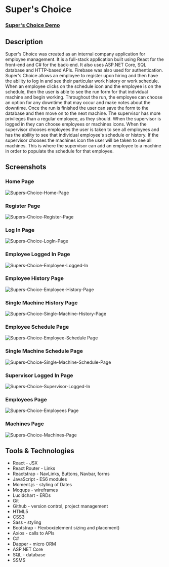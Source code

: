 # Super's Choice

### [Super's Choice Demo](https://www.loom.com/share/e971dbb3ce244a7d9113773610fdb6eb?sharedAppSource=personal_library)

## Description
Super's Choice was created as an internal company application for employee management. It is a full-stack application built using React for the front-end and C# for the back-end. It also uses ASP.NET Core, SQL database and HTTP-based APIs. Firebase was also used for authentication. Super's Choice allows an employee to register upon hiring and then have the ability to log in and see their particular work history or work schedule. When an employee clicks on the schedule icon and the employee is on the schedule, then the user is able to see the run form for that individual machine and begin working. Throughout the run, the employee can choose an option for any downtime that may occur and make notes about the downtime. Once the run is finished the user can save the form to the database and then move on to the next machine. The supervisor has more privileges than a regular employee, as they should. When the supervisor is logged in they can choose employees or machines icons. When the supervisor chooses employees the user is taken to see all employees and has the ability to see that individual employee's schedule or history. If the supervisor chooses the machines icon the user will be taken to see all machines. This is where the supervisor can add an employee to a machine in order to populate the schedule for that employee.

## Screenshots
### Home Page
![Supers-Choice-Home-Page](https://user-images.githubusercontent.com/51214463/104249233-9df25580-5430-11eb-8ec5-7220d0ca21bb.PNG)

### Register Page
![Supers-Choice-Register-Page](https://user-images.githubusercontent.com/51214463/104249467-178a4380-5431-11eb-8b55-07b46228e93f.PNG)

### Log In Page
![Supers-Choice-LogIn-Page](https://user-images.githubusercontent.com/51214463/104249625-6f28af00-5431-11eb-96d0-a4876e412c2d.PNG)

### Employee Logged In Page
![Supers-Choice-Employee-Logged-In](https://user-images.githubusercontent.com/51214463/104249844-d9415400-5431-11eb-96d5-cd4759059164.PNG)

### Employee History Page
![Supers-Choice-Employee-History-Page](https://user-images.githubusercontent.com/51214463/104249987-31785600-5432-11eb-8d2d-228be49a780d.PNG)

### Single Machine History Page
![Supers-Choice-Single-Machine-History-Page](https://user-images.githubusercontent.com/51214463/104250188-ab104400-5432-11eb-90f8-2996182028d3.PNG)

### Employee Schedule Page
![Supers-Choice-Employee-Schedule Page](https://user-images.githubusercontent.com/51214463/104250450-45708780-5433-11eb-99a4-01e729a084b9.PNG)

### Single Machine Schedule Page
![Supers-Choice-Single-Machine-Schedule-Page](https://user-images.githubusercontent.com/51214463/104250651-a26c3d80-5433-11eb-8d85-d09f6e88b4f6.PNG)

### Supervisor Logged In Page
![Supers-Choice-Supervisor-Logged-In](https://user-images.githubusercontent.com/51214463/104251513-836eab00-5435-11eb-9332-3e8dd86f1688.PNG)

### Employees Page
![Supers-Choice-Employees Page](https://user-images.githubusercontent.com/51214463/104251672-db0d1680-5435-11eb-9055-463fc8495469.PNG)

### Machines Page
![Supers-Choice-Machines-Page](https://user-images.githubusercontent.com/51214463/104251792-21627580-5436-11eb-8b3e-c94b057c9bf4.PNG)

## Tools & Technologies
* React - JSX
* React Router - Links
* Reactstrap - NavLinks, Buttons, Navbar, forms
* JavaScript - ES6 modules
* Moment.js - styling of Dates
* Moqups - wireframes
* Lucidchart - ERDs
* Git
* Github - version control, project management
* HTML5
* CSS3
* Sass - styling
* Bootstrap - Flexbox(element sizing and placement)
* Axios - calls to APIs
* C#
* Dapper - micro ORM
* ASP.NET Core
* SQL - database
* SSMS
